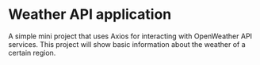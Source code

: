 # Weather API application

A simple mini project that uses Axios for interacting with OpenWeather API services. This project will show basic information about the weather of a certain region.